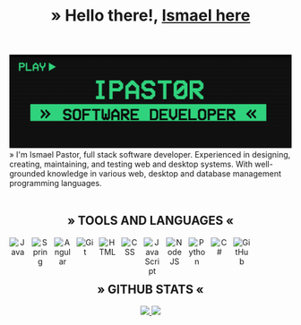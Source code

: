 <div align="center">
<h1 align="center">» Hello there!, <a href="[https://aristi.dev](https://ipast0r.github.io/pastorghpage/index.html)">Ismael here</a></h1>
<br />
<br />
</div>
<img src="./imageBanner.png">
» I'm Ismael Pastor, full stack software developer.
  Experienced in designing, creating, maintaining, and testing web and desktop systems.
  With well-grounded knowledge in various web, desktop and database management programming languages.
<br />
<br />
<h2 align="center">» TOOLS AND LANGUAGES «</h1>
<div align="center">
  <img align="left" alt="Java" width="30px" style="padding-right:10px;" src="https://cdn.jsdelivr.net/gh/devicons/devicon/icons/java/java-original.svg"/>
  <img align="left" alt="Spring" width="30px" style="padding-right:10px;" src="https://cdn.jsdelivr.net/gh/devicons/devicon/icons/spring/spring-original.svg" />
  <img align="left" alt="Angular" width="30px" style="padding-right:10px;" src="https://cdn.jsdelivr.net/gh/devicons/devicon/icons/angularjs/angularjs-plain.svg" />
  <img align="left" alt="Git" width="30px" style="padding-right:10px;" src="https://cdn.jsdelivr.net/gh/devicons/devicon/icons/git/git-original.svg" />
  <img align="left" alt="HTML" width="30px" style="padding-right:10px;" src="https://cdn.jsdelivr.net/gh/devicons/devicon/icons/html5/html5-plain.svg" />
  <img align="left" alt="CSS" width="30px" style="padding-right:10px;" src="https://cdn.jsdelivr.net/gh/devicons/devicon/icons/css3/css3-plain.svg" />
  <img align="left" alt="JavaScript" width="30px" style="padding-right:10px;" src="https://cdn.jsdelivr.net/gh/devicons/devicon/icons/javascript/javascript-plain.svg" />
  <img align="left" alt="NodeJS" width="30px" style="padding-right:10px;" src="https://cdn.jsdelivr.net/gh/devicons/devicon/icons/nodejs/nodejs-original.svg" />
  <img align="left" alt="Python" width="30px" style="padding-right:10px;" src="https://cdn.jsdelivr.net/gh/devicons/devicon/icons/python/python-plain.svg" />
  <img align="left" alt="C#" width="30px" style="padding-right:10px;" src="https://cdn.jsdelivr.net/gh/devicons/devicon@latest/icons/csharp/csharp-original.svg" />
  <img align="left" alt="GitHub" width="30px" style="padding-right:10px;" src="https://cdn.jsdelivr.net/gh/devicons/devicon/icons/github/github-original.svg" />
  <br />
</div>
<br />
<br />
<h2 align="center">» GITHUB STATS «</h1>
<div align="center">
  <p align="center">
    <a href="https://github.com/IPast0r">
      <img height="180em" src="https://github-readme-stats-eight-theta.vercel.app/api?username=IPast0r&show_icons=true&theme=blue-green&include_all_commits=true&count_private=true"/>
      <img height="180em" src="https://github-readme-stats-eight-theta.vercel.app/api/top-langs/?username=IPast0r&layout=compact&langs_count=8&theme=blue-green"/>
    </a>
  </p>
  <br />
</div>
